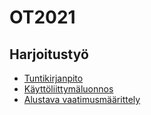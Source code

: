 # OT2021

## Harjoitustyö

- [Tuntikirjanpito](./td/dokumentaatio/tuntikirjanpito.md)
- [Käyttöliittymäluonnos](./td/dokumentaatio/kayttoliittymaluonnos.png)
- [Alustava vaatimusmäärittely](./td/dokumentaatio/vaatimusmaarittely.md)

